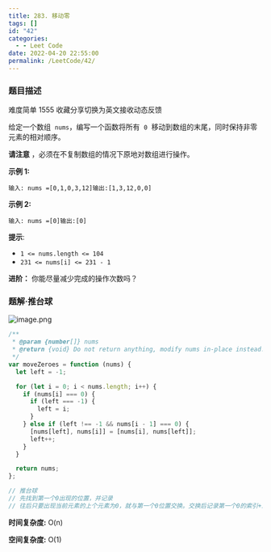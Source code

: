```yaml
---
title: 283. 移动零
tags: []
id: "42"
categories:
  - - Leet Code
date: 2022-04-20 22:55:00
permalink: /LeetCode/42/
---
```


### 题目描述

难度简单 1555 收藏分享切换为英文接收动态反馈

给定一个数组  `nums`，编写一个函数将所有  `0`  移动到数组的末尾，同时保持非零元素的相对顺序。

**请注意** ，必须在不复制数组的情况下原地对数组进行操作。

**示例 1:**

```
输入: nums =[0,1,0,3,12]输出:[1,3,12,0,0]
```

<!--more-->

**示例 2:**

```
输入: nums =[0]输出:[0]
```

**提示**:

- `1 <= nums.length <= 104`
- `231 <= nums[i] <= 231 - 1`

**进阶：** 你能尽量减少完成的操作次数吗？

### 题解·推台球

![image.png](https://s2.loli.net/2022/04/20/FiTsZRlMaoyDj8n.png)

```jsx
/**
 * @param {number[]} nums
 * @return {void} Do not return anything, modify nums in-place instead.
 */
var moveZeroes = function (nums) {
  let left = -1;

  for (let i = 0; i < nums.length; i++) {
    if (nums[i] === 0) {
      if (left === -1) {
        left = i;
      }
    } else if (left !== -1 && nums[i - 1] === 0) {
      [nums[left], nums[i]] = [nums[i], nums[left]];
      left++;
    }
  }

  return nums;
};

// 推台球
// 先找到第一个0出现的位置，并记录
// 往后只要出现当前元素的上个元素为0，就与第一个0位置交换。交换后记录第一个0的索引+1
```

**时间复杂度:** O(n)

**空间复杂度:** O(1)
